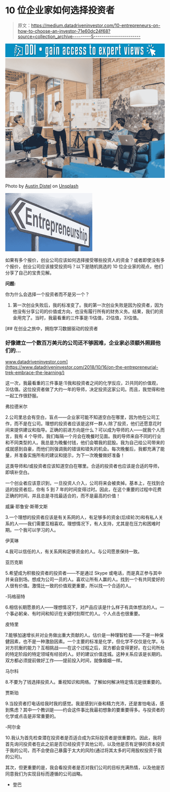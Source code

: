 # 10 位企业家如何选择投资者

> 原文：<https://medium.datadriveninvestor.com/10-entrepreneurs-on-how-to-choose-an-investor-71e60dc24f68?source=collection_archive---------5----------------------->

[![](img/755cb4bffa22f8efba0326adc8970d88.png)](http://www.track.datadriveninvestor.com/1B9E)![](img/9ae8a597782f29f46fa413e136485d52.png)

Photo by [Austin Distel](https://unsplash.com/@austindistel?utm_source=medium&utm_medium=referral) on [Unsplash](https://unsplash.com?utm_source=medium&utm_medium=referral)

![](img/8d3baee3538379fbeaa03b41a7e83939.png)

如果有多个报价，创业公司应该如何选择接受哪些投资人的资金？或者即使没有多个报价，创业公司应该接受投资吗？以下是随机挑选的 10 位企业家的观点，他们分享了自己的宝贵见解。

**问题:**

你为什么会选择一个投资者而不是另一个？

1.  第一次创业失败后，我的标准变了。我的第一次创业失败是因为投资者，因为他没有分享公司的价值或方向，也没有履行所有的财务义务。结果，我们的资金用完了。当时，我最看重的三件事是:1)估值，2)估值，3)估值。

[](https://www.datadriveninvestor.com/2018/10/16/on-the-entrepreneurial-trek-embrace-the-learning/) [## 在创业之旅中，拥抱学习数据驱动的投资者

### 好像建立一个数百万美元的公司还不够困难，企业家必须额外照顾他们的…

www.datadriveninvestor.com](https://www.datadriveninvestor.com/2018/10/16/on-the-entrepreneurial-trek-embrace-the-learning/) 

这一次，我最看重的三件事是:1)我和投资者之间的化学反应，2)共同的价值观，3)估值。这位投资者做了大约一年的导师，决定投资这家公司。而且，我觉得和他一起工作很舒服。

弗拉德米尔

2.公司里总会有空白，盲点——企业家可能不知道空白在哪里，因为他在公司工作，而不是在公司。理想的投资者应该是这样一群人:除了投资，他们还愿意花时间来提供建议和指导。正确的前进方向是什么？可以成为导师的人——就我个人而言，我有 4 个导师，我们每隔一个月会在晚餐时见面。我的导师来自不同的行业和不同类型的人。我总是为晚餐付钱，他们会嚼我的屁股。我为自己给公司带来的成就感到自豪，而他们则强调我的错误和错失的机会。每次晚餐后，我都充满了能量，并准备实施所有的建议和提示，为下一次晚餐做好准备！

这类导师和/或投资者应该知道空白在哪里。合适的投资者也应该是合适的导师，即填补空白。

一个创业者应该意识到，一旦投资人介入，公司将来会被卖掉。基本上，在找到合适的投资者后，你有 5 到 7 年的时间变得过时。因此，在这个重要的过程中花费正确的时间，并且总是寻找最适合的，而不是最高的价值！

威廉·耶鲁安·斯蒂文斯

3.一个理想的投资者应该是有关系网的人，有足够多的资金(后续轮次)和有私人关系的人——我们需要互相喜欢。理想情况下，有人支持，尤其是在压力和困难时期。一个我可以学习的人。

伊芙琳

4.我可以信任的人，有关系网和足够资金的人。与公司愿景保持一致。

亚历克斯

5.希望成为积极投资者的投资者——不是通过 Skype 或电话，而是真正参与其中并亲自到场。想成为公司一员的人。喜欢让所有人赢的人。找到一个有共同爱好的人很有价值。激情比一致的价值观更重要，所以找一个合适的人。

-玛格丽特

6.相信长期愿景的人——理想情况下，对产品应该是什么样子有具体想法的人。一个事必躬亲、有时间和知识在关键时刻帮忙的人。个人点击也很重要。

皮特里

7.能够加速增长并对业务做出重大贡献的人。估价是一种理智检查——不是一种保健因素，也不是一种激励因素。一个主要的标准是化学，但化学不仅仅是化学。与对方抗衡的能力？互相挑战——在这个过程之后，双方都会变得更好。在公司所处的特定阶段的特定领域有经验的人。好的建议价值连城。这种关系应该是长期的。双方都必须提前做好工作——提前投入时间，就像婚姻一样。

马尔科

8.不要为了钱选择投资人。重视知识和网络。了解如何解决特定情况是很重要的。

贾斯珀

9.当投资者打电话给我时我的感觉。我是感到兴奋和精力充沛，还是害怕电话，感到焦虑？其中一个教训是——约会这件事比我最初想象的要重要得多。与投资者的化学或点击是非常重要的。

-阿尔金

10.我认为首先检查潜在投资者是否适合成为实际投资者是很重要的。因此，我将首先询问投资者在此之前是否已经投资于其他公司，以及他是否有足够的资本投资于我的公司，而不会使自己暴露于太大的风险(通过将其太多的可用股权投资于我的公司)。

其次，但更重要的是，我会看投资者是否对我们公司的目标充满热情，以及他是否同意我们为实现目标而遵循的公司战略。

*   登巴